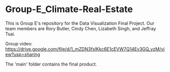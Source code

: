 # Group-E_Climate-Real-Estate

This is Group E's repository for the Data Visualization Final Project. Our team members are Rory Butler, Cindy Chen, Lizabeth Singh, and Jeffray Tsai. 

Group video: https://drive.google.com/file/d/1_mZDN3fxlKkc6E1cEVW7Q14Ev3GQ_yzM/view?usp=sharing

The 'main' folder contains the final product.
